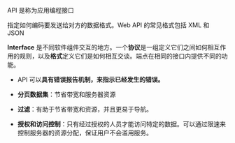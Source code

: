 API 是称为应用编程接口

指定如何编码要发送给对方的数据格式。Web API 的常见格式包括 XML 和 JSON

**Interface** 是不同软件组件交互的地方。一个**协议**是一组定义它们之间如何相互作用的规则，以及**格式**定义它们是如何相互交谈。端点在相同的接口内提供不同的功能。

- API 可以**具有错误报告机制，来指示已经发生的错误。**

- **分页数据集**：节省带宽和服务器资源

- **过滤**：有助于节省带宽和资源，并且更易于导航。

- **授权和访问控制**：只有经过授权的人员才能访问特定的数据。可以通过限速来控制服务器的资源分配，保证用户不会滥用服务。

  